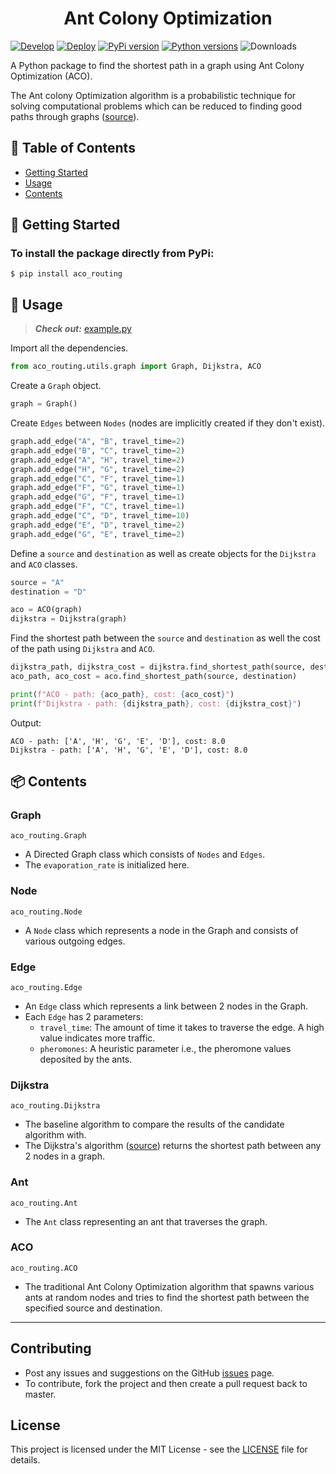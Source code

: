 <h1 align="center">Ant Colony Optimization</h1>


[![Develop](https://github.com/hasnainroopawalla/Ant-Colony-Optimization/actions/workflows/develop.yml/badge.svg)](https://github.com/hasnainroopawalla/Ant-Colony-Optimization/actions/workflows/develop.yml)
[![Deploy](https://github.com/hasnainroopawalla/Ant-Colony-Optimization/actions/workflows/deploy.yml/badge.svg)](https://github.com/hasnainroopawalla/Ant-Colony-Optimization/actions/workflows/deploy.yml)
[![PyPi version](https://img.shields.io/pypi/v/aco_routing.svg)](https://pypi.python.org/pypi/aco_routing/)
[![Python versions](https://img.shields.io/pypi/pyversions/aco_routing.svg?style=plastic)](https://img.shields.io/pypi/pyversions/aco_routing.svg?style=plastic)
![Downloads](https://img.shields.io/pypi/dm/aco_routing.svg)


A Python package to find the shortest path in a graph using Ant Colony Optimization (ACO).

The Ant colony Optimization algorithm is a probabilistic technique for solving computational problems which can be reduced to finding good paths through graphs ([source](https://en.wikipedia.org/wiki/Ant_colony_optimization_algorithms)).

## 📝 Table of Contents

- [Getting Started](#getting_started)
- [Usage](#usage)
- [Contents](#contents)


## 🏁 Getting Started <a name = "getting_started"></a>

### To install the package directly from PyPi:
```
$ pip install aco_routing
```


## 🎈 Usage <a name="usage"></a>
> **_Check out:_** [example.py](https://github.com/hasnainroopawalla/Ant-Colony-Optimization/blob/00cd068597ab9a69a8eb81c8a3fd984797d2eefd/example.py)

Import all the dependencies.
```python
from aco_routing.utils.graph import Graph, Dijkstra, ACO
```

Create a `Graph` object.
```python
graph = Graph()
```

Create `Edges` between `Nodes` (nodes are implicitly created if they don't exist).
```python
graph.add_edge("A", "B", travel_time=2)
graph.add_edge("B", "C", travel_time=2)
graph.add_edge("A", "H", travel_time=2)
graph.add_edge("H", "G", travel_time=2)
graph.add_edge("C", "F", travel_time=1)
graph.add_edge("F", "G", travel_time=1)
graph.add_edge("G", "F", travel_time=1)
graph.add_edge("F", "C", travel_time=1)
graph.add_edge("C", "D", travel_time=10)
graph.add_edge("E", "D", travel_time=2)
graph.add_edge("G", "E", travel_time=2)
```

Define a `source` and `destination` as well as create objects for the `Dijkstra` and `ACO` classes.
```python
source = "A"
destination = "D"

aco = ACO(graph)
dijkstra = Dijkstra(graph)
```

Find the shortest path between the `source` and `destination` as well the cost of the path using `Dijkstra` and `ACO`.
```python
dijkstra_path, dijkstra_cost = dijkstra.find_shortest_path(source, destination)
aco_path, aco_cost = aco.find_shortest_path(source, destination)

print(f"ACO - path: {aco_path}, cost: {aco_cost}")
print(f"Dijkstra - path: {dijkstra_path}, cost: {dijkstra_cost}")
```

Output:
```
ACO - path: ['A', 'H', 'G', 'E', 'D'], cost: 8.0
Dijkstra - path: ['A', 'H', 'G', 'E', 'D'], cost: 8.0
```

## 📦 Contents <a name = "contents"></a>

### Graph
`aco_routing.Graph`
- A Directed Graph class which consists of `Nodes` and `Edges`.
- The `evaporation_rate` is initialized here.

### Node
`aco_routing.Node`
- A `Node` class which represents a node in the Graph and consists of various outgoing edges.

### Edge
`aco_routing.Edge`
- An `Edge` class which represents a link between 2 nodes in the Graph.
- Each `Edge` has 2 parameters:
    - `travel_time`: The amount of time it takes to traverse the edge. A high value indicates more traffic.
    - `pheromones`: A heuristic parameter i.e., the pheromone values deposited by the ants.

### Dijkstra
`aco_routing.Dijkstra`
- The baseline algorithm to compare the results of the candidate algorithm with.
- The Dijkstra's algorithm ([source](https://en.wikipedia.org/wiki/Dijkstra%27s_algorithm)) returns the shortest path between any 2 nodes in a graph.

### Ant
`aco_routing.Ant`
- The `Ant` class representing an ant that traverses the graph.

### ACO
`aco_routing.ACO`
- The traditional Ant Colony Optimization algorithm that spawns various ants at random nodes and tries to find the shortest path between the specified source and destination.

<hr>


## Contributing

- Post any issues and suggestions on the GitHub [issues](https://github.com/hasnainroopawalla/Ant-Colony-Optimization/issues) page.
- To contribute, fork the project and then create a pull request back to master.


## License
This project is licensed under the MIT License - see the [LICENSE](https://github.com/hasnainroopawalla/Ant-Colony-Optimization/blob/73b65a6fd14e3e5517b479cfecac1140f0ae7899/LICENSE) file for details.
